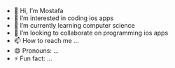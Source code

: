 - 👋 Hi, I’m Mostafa
- 👀 I’m interested in coding ios apps 
- 🌱 I’m currently learning computer science 
- 💞️ I’m looking to collaborate on programming ios apps 
- 📫 How to reach me ...
- 😄 Pronouns: ...
- ⚡ Fun fact: ...

<!---
mjx216/mjx216 is a ✨ special ✨ repository because its `README.md` (this file) appears on your GitHub profile.
You can click the Preview link to take a look at your changes.
--->
